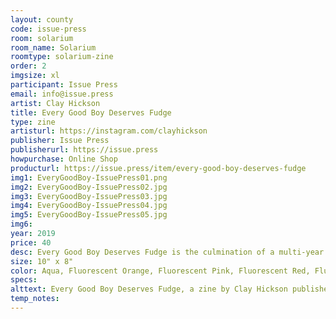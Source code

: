 ```yaml
---
layout: county 
code: issue-press
room: solarium
room_name: Solarium
roomtype: solarium-zine
order: 2
imgsize: xl
participant: Issue Press
email: info@issue.press
artist: Clay Hickson
title: Every Good Boy Deserves Fudge
type: zine
artisturl: https://instagram.com/clayhickson
publisher: Issue Press
publisherurl: https://issue.press
howpurchase: Online Shop
producturl: https://issue.press/item/every-good-boy-deserves-fudge
img1: EveryGoodBoy-IssuePress01.png
img2: EveryGoodBoy-IssuePress02.jpg
img3: EveryGoodBoy-IssuePress03.jpg
img4: EveryGoodBoy-IssuePress04.jpg
img5: EveryGoodBoy-IssuePress05.jpg
img6: 
year: 2019
price: 40
desc: Every Good Boy Deserves Fudge is the culmination of a multi-year exploration of color, psychedelia and storytelling.Through found text and subtle clues of the passage of time, loose narratives reveal themselves in this hallucinatory day trip from inner-city to a country cabin. A journey from the pleasures of the material world into the mysterious richness of the human psyche. By working mainly in fluorescent inks, Hickson attempts to create imagery that is simultaneously familiar, inviting and disorienting., 
size: 10" x 8"
color: Aqua, Fluorescent Orange, Fluorescent Pink, Fluorescent Red, Fluorescent Yellow, Orchid
specs: 
alttext: Every Good Boy Deserves Fudge, a zine by Clay Hickson published by Issue Press.
temp_notes: 
---
```

